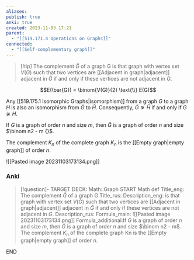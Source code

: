 ```yaml
---
aliases: 
publish: true
anki: true
created: 2023-11-03 17:21
parent:
  - "[[519.171.4 Operations on Graphs]]"
connected:
  - "[[Self-complementary graph]]"
---
```


> [!tip] The complement ${} \bar{G}$ of a graph G 
is that graph with vertex set ${} V(G) {}$ such that two vertices are [[Adjacent in graph|adjacent]] adjacent in ${} \bar{G} {}$ if and only if these vertices are not adjacent in $G {}$.

$$E(\bar{G}) = \binom{V(G)}{2} \text{\\} E(G)$$

Any [[519.175.1 Isomorphic Graphs|isomorphism]] from a graph ${} G {}$ to a graph $H$ is also an isomorphism from ${} \bar{G} {}$ to $\bar{H} {}$. 
Consequently, ${} \bar{G} \not \cong \bar{H} {}$ if and only if ${} G \not \cong H {}$.

If $G {}$ is a graph of order $n {}$ and size $m {}$, then ${} \bar{G} {}$ is a graph of order $n {}$ and size $\binom n2 - m {}$. 

The complement ${} K_n {}$ of the complete graph $K_n$ is the [[Empty graph|empty graph]] of order $n$.

![[Pasted image 20231103173134.png]]



### Anki
> [!question]-
TARGET DECK: Math::Graph
START
Math def
Title_eng: The complement ${} \bar{G}$ of a graph G 
Title_rus: 
Description_eng: is that graph with vertex set ${} V(G) {}$ such that two vertices are [[Adjacent in graph|adjacent]] adjacent in ${} \bar{G} {}$ if and only if these vertices are not adjacent in $G$.
Description_rus: 
Formula_main: ![[Pasted image 20231103173134.png]]
Formula_additional:If $G {}$ is a graph of order $n {}$ and size $m {}$, then ${} \bar{G} {}$ is a graph of order $n {}$ and size $\binom n2 - m$. 
The complement $K_n {}$ of the complete graph Kn is the [[Empty graph|empty graph]] of order $n$.
<!--ID: 1699132151354-->
END









